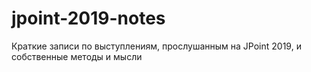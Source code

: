 # jpoint-2019-notes
Краткие записи по выступлениям, прослушанным на JPoint 2019, и собственные методы и мысли
